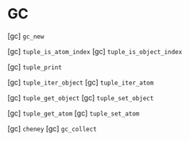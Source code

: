 # GC

[gc] `gc_new`

[gc] `tuple_is_atom_index`
[gc] `tuple_is_object_index`

[gc] `tuple_print`

[gc] `tuple_iter_object`
[gc] `tuple_iter_atom`

[gc] `tuple_get_object`
[gc] `tuple_set_object`

[gc] `tuple_get_atom`
[gc] `tuple_set_atom`

[gc] `cheney`
[gc] `gc_collect`
